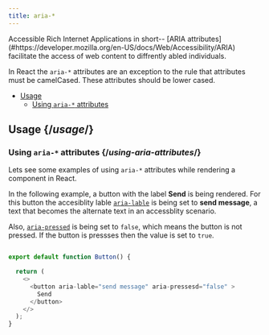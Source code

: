 ```yaml
---
title: aria-*
---
```


<Intro>
Accessible Rich Internet Applications in short-- [ARIA attributes](#https://developer.mozilla.org/en-US/docs/Web/Accessibility/ARIA) facilitate the access of web content to diffrently abled individuals.

In React the `aria-*` attributes are an exception to the rule that attributes must be camelCased. These attributes should be lower cased.
</Intro>

- [Usage](#usage)
  - [Using `aria-*` attributes](#using-aria-attributes)

## Usage {/*usage*/}

### Using `aria-*` attributes {/*using-aria-attributes*/}

Lets see some examples of using `aria-*` attributes while rendering a component in React.

In the following example, a button with the label **Send** is being rendered. For this button the accesiblity lable [`aria-lable`](#https://developer.mozilla.org/en-US/docs/Web/Accessibility/ARIA/Attributes/aria-label) is being set to **send message**, a text that becomes the alternate text in an accessblity scenario.

Also, [`aria-pressed`](#https://developer.mozilla.org/en-US/docs/Web/Accessibility/ARIA/Attributes/aria-pressed) is being set to `false`, which means the button is not pressed. If the button is pressses then the value is set to `true`.

<Sandpack>

``` js

export default function Button() {

  return (
    <>
      <button aria-lable="send message" aria-pressesd="false" >
        Send
      </button>
    </>
  );
}

```
</Sandpack>
